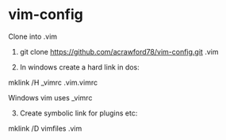 vim-config
==========
Clone into .vim

1) git clone https://github.com/acrawford78/vim-config.git .vim

2) In windows create a hard link in dos:

mklink /H _vimrc .vim\.vimrc

Windows vim uses _vimrc

3) Create symbolic link for plugins etc:

mklink /D vimfiles .vim
